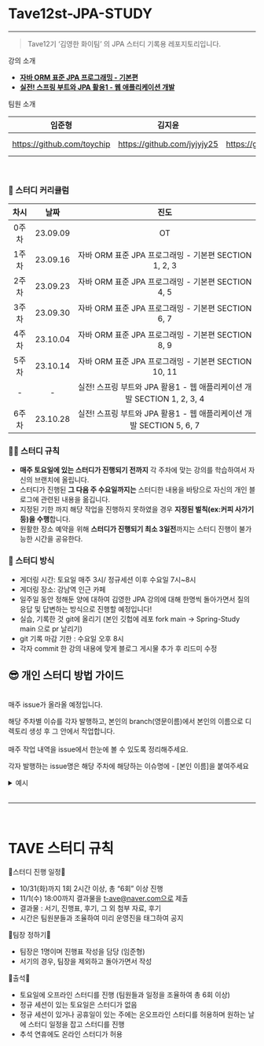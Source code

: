 # Tave12st-JPA-STUDY

---

> Tave12기 ‘김영한 화이팀’ 의 JPA 스터디 기록용 레포지토리입니다.
> 

강의 소개

- **[자바 ORM 표준 JPA 프로그래밍 - 기본편](https://www.inflearn.com/course/ORM-JPA-Basic)**
- **[실전! 스프링 부트와 JPA 활용1 - 웹 애플리케이션 개발](https://www.inflearn.com/course/%EC%8A%A4%ED%94%84%EB%A7%81%EB%B6%80%ED%8A%B8-JPA-%ED%99%9C%EC%9A%A9-1)**

팀원 소개

| 임준형 | 김지윤 | 송민영 | 이진우 | 최송희 | 이재표 |
| --- | --- | --- | --- | --- | --- |
| https://github.com/toychip | https://github.com/jyjyjy25 | https://github.com/ankisile | https://github.com/dionisos198 | https://github.com/songhee1 | https://github.com/jaepyo-Lee |

<br>


### 🌱 스터디 커리큘럼

| 차시 | 날짜 | 진도 |
| :--: | :------: | :---: |
| 0주차 | 23.09.09 | OT | 
| 1주차 | 23.09.16 | 자바 ORM 표준 JPA 프로그래밍 - 기본편 SECTION 1, 2, 3 | 
| 2주차 | 23.09.23 | 자바 ORM 표준 JPA 프로그래밍 - 기본편 SECTION 4, 5 |
| 3주차 | 23.09.30 | 자바 ORM 표준 JPA 프로그래밍 - 기본편 SECTION 6, 7 |
| 4주차 | 23.10.04 | 자바 ORM 표준 JPA 프로그래밍 - 기본편 SECTION 8, 9 |
| 5주차 | 23.10.14 | 자바 ORM 표준 JPA 프로그래밍 - 기본편 SECTION 10, 11 |
| - | - | 실전! 스프링 부트와 JPA 활용1 - 웹 애플리케이션 개발 SECTION 1, 2, 3, 4 |
| 6주차 | 23.10.28 | 실전! 스프링 부트와 JPA 활용1 - 웹 애플리케이션 개발 SECTION 5, 6, 7 |



### 🙌🏻 스터디 규칙

- **매주 토요일에 있는 스터디가 진행되기 전까지** 각 주차에 맞는 강의를 학습하여서 자신의 브랜치에 올립니다.
- 스터디가 진행된 **그 다음 주 수요일까지는** 스터디한 내용을 바탕으로 자신의 개인 블로그에 관련된 내용을 옮깁니다.
- 지정된 기한 까지 해당 작업을 진행하지 못하였을 경우 **지정된 벌칙(ex:커피 사가기 등)을 수행**합니다.
- 원활한 장소 예약을 위해 **스터디가 진행되기 최소 3일전**까지는 스터디 진행이 불가능한 시간을 공유한다. 



### 🌱 스터디 방식

- 게더링 시간: 토요일 매주 3시/ 정규세션 이후 수요일 7시~8시
- 게더링 장소: 강남역 인근 카페
- 일주일 동안 정해둔 양에 대하여 김영한 JPA 강의에 대해 한명씩 돌아가면서 질의응답 및 답변하는 방식으로 진행할 예정입니다!
- 실습, 기록한 것 git에 올리기 (본인 깃헙에 레포 fork main -> Spring-Study main 으로 pr 날리기)
- git 기록 마감 기한 : 수요일 오후 8시
- 각자 commit 한 강의 내용에 맞게 블로그 게시물 추가 후 리드미 수정


## 😎 개인 스터디 방법 가이드

<br/> 
매주 issue가 올라올 예정입니다.

해당 주차별 이슈를 각자 발행하고, 본인의 branch(영문이름)에서 본인의 이름으로 디렉토리 생성 후 그 안에서 작업합니다.
<br/>  
매주 작업 내역을 issue에서 한눈에 볼 수 있도록 정리해주세요.

각자 발행하는 issue명은 해당 주차에 해당하는 이슈명에 - [본인 이름]을 붙여주세요

 <details><summary>예시</summary>
<br>

## 1. 매주 월요일, 해당 주차에 맞게 메인 이슈가 올라옵니다.

![설정법 image1](https://github.com/Tave12st-Backend-Study/jpa-study/assets/109949924/c6ee2f8d-e00e-43c7-b2bd-6da74192055e)
<br>

## 2. [메인이슈]에다가 - [본인 이름]을 추가하여 이슈를 새로 생성합니다.

![설정법 image2](https://github.com/Tave12st-Backend-Study/jpa-study/assets/109949924/df227883-6b05-4f9d-a453-bc3e5fd6740d)

팀장이 발행한 매 주차 이슈에 ' - [본인 이름] ' 형식을 추가해서 발행한 모습입니다. 이곳에 공부한 기록 및 블로그 uri를 작성해주시면 됩니다. 
<br>

## [메인이슈] - [본인이름] 생성 방법
- 새로 생성 후 참조 버튼을 클릭 후, 아래와 같이 본인의 이슈에서 해당 주차 메인 이슈를 선택합니다. 

![설정법 image](https://github.com/Tave12st-Backend-Study/jpa-study/assets/109949924/3bc36a45-66cb-470c-8c74-36a67c6f7b41)
![설정법 image](https://github.com/Tave12st-Backend-Study/jpa-study/assets/109949924/e6edd751-8f84-4a3b-bd30-400d357e27c8)
- 본인의 이슈가 해당 주차 메인 이슈에 보여야합니다. 
![설정법 image2-1](https://github.com/Tave12st-Backend-Study/jpa-study/assets/109949924/d986fe91-7b40-482e-918c-fdec792bb069)
<br>


본인 이름으로 된 브랜치에서 해당 이슈명을 포함한 커밋으로 공부 내역을 기록합니다.
![설정법 image4](https://github.com/Tave12st-Backend-Study/jpa-study/assets/109949924/a35e7604-8655-404d-91d6-e619ff7d8947)
<br>
본인 영문이름으로 된 브랜치를 사용하셔야 합니다.
</details>

<br/>
<hr>

<br>

# TAVE 스터디 규칙
📌스터디 진행 일정📌  
- 10/31(화)까지 1회 2시간 이상, 총 “6회” 이상 진행 
- 11/1(수) 18:00까지 결과물을 t-ave@naver.com으로 제출
- 결과물 : 서기, 진행표, 후기, 그 외 첨부 자료, 후기
- 시간은 팀원분들과 조율하여 미리 운영진을 태그하여 공지


📌팀장 정하기📌
- 팀장은 1명이며 진행표 작성을 담당 (임준형)
- 서기의 경우, 팀장을 제외하고 돌아가면서 작성

📌출석📌
- 토요일에 오프라인 스터디를 진행
 (팀원들과 일정을 조율하여 총 6회 이상) 
- 정규 세션이 있는 토요일은 스터디가 없음
- 정규 세션이 있거나 공휴일이 있는 주에는 온오프라인 스터디를 허용하며 원하는 날에 스터디 일정을 잡고 스터디를 진행
- 추석 연휴에도 온라인 스터디가 허용
